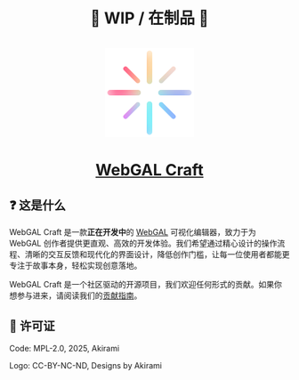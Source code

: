<h1 align="center">🚧 WIP / 在制品 🚧</h1>

<p align="center">
  <a href="https://github.com/A-kirami/webgal-craft">
    <br />
    <img src="./public/webgal-craft-logo.svg" alt="WebGAL Craft Logo" width="160" />
    <br />
    <h1 align="center">WebGAL Craft</h1>
  </a>
</p>

## ❓ 这是什么

WebGAL Craft 是一款**正在开发中**的 [WebGAL](https://github.com/OpenWebGAL/WebGAL) 可视化编辑器，致力于为 WebGAL 创作者提供更直观、高效的开发体验。我们希望通过精心设计的操作流程、清晰的交互反馈和现代化的界面设计，降低创作门槛，让每一位使用者都能更专注于故事本身，轻松实现创意落地。

WebGAL Craft 是一个社区驱动的开源项目，我们欢迎任何形式的贡献。如果你想参与进来，请阅读我们的[贡献指南](./.github/CONTRIBUTING.md)。

## 📄 许可证

Code: MPL-2.0, 2025, Akirami

Logo: CC-BY-NC-ND, Designs by Akirami
